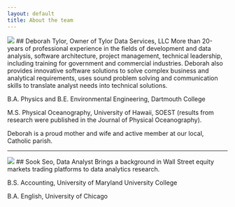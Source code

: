 ```yaml
---
layout: default
title: About the team
---
```

<img src="images/DT_pic.jpg"> 
## Deborah Tylor, Owner of Tylor Data Services, LLC
More than 20-years of professional experience in the fields of development and data analysis, software architecture, project management, technical leadership, including training for government and commercial industries. Deborah also provides innovative software solutions to solve complex business and analytical requirements, uses sound problem solving and communication skills to translate analyst needs into technical solutions.  

B.A. Physics and B.E. Environmental Engineering, Dartmouth College 

M.S. Physical Oceanography, University of Hawaii, SOEST (results from research were published in the Journal of Physical Oceanography).

Deborah is a proud mother and wife and active member at our local, Catholic parish.

---

<img src="images/ss.jpg">
## Sook Seo, Data Analyst
Brings a background in Wall Street equity markets trading platforms to data analytics research. 

B.S. Accounting, University of Maryland University College

B.A. English, University of Chicago
